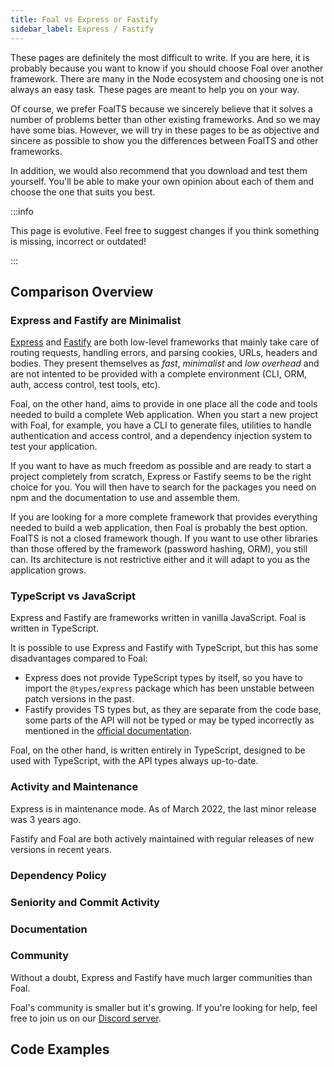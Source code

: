 ```yaml
---
title: Foal vs Express or Fastify
sidebar_label: Express / Fastify
---
```


These pages are definitely the most difficult to write. If you are here, it is probably because you want to know if you should choose Foal over another framework. There are many in the Node ecosystem and choosing one is not always an easy task. These pages are meant to help you on your way.

Of course, we prefer FoalTS because we sincerely believe that it solves a number of problems better than other existing frameworks. And so we may have some bias. However, we will try in these pages to be as objective and sincere as possible to show you the differences between FoalTS and other frameworks.

In addition, we would also recommend that you download and test them yourself. You'll be able to make your own opinion about each of them and choose the one that suits you best.

:::info

This page is evolutive. Feel free to suggest changes if you think something is missing, incorrect or outdated!

:::

## Comparison Overview

### Express and Fastify are Minimalist

[Express](https://expressjs.com/) and [Fastify](https://www.fastify.io/) are both low-level frameworks that mainly take care of routing requests, handling errors, and parsing cookies, URLs, headers and bodies. They present themselves as *fast*, *minimalist* and *low overhead* and are not intented to be provided with a complete environment (CLI, ORM, auth, access control, test tools, etc).

Foal, on the other hand, aims to provide in one place all the code and tools needed to build a complete Web application. When you start a new project with Foal, for example, you have a CLI to generate files, utilities to handle authentication and access control, and a dependency injection system to test your application.

If you want to have as much freedom as possible and are ready to start a project completely from scratch, Express or Fastify seems to be the right choice for you. You will then have to search for the packages you need on npm and the documentation to use and assemble them.

If you are looking for a more complete framework that provides everything needed to build a web application, then Foal is probably the best option. FoalTS is not a closed framework though. If you want to use other libraries than those offered by the framework (password hashing, ORM), you still can. Its architecture is not restrictive either and it will adapt to you as the application grows.

### TypeScript vs JavaScript

Express and Fastify are frameworks written in vanilla JavaScript. Foal is written in TypeScript.

It is possible to use Express and Fastify with TypeScript, but this has some disadvantages compared to Foal:
- Express does not provide TypeScript types by itself, so you have to import the `@types/express` package which has been unstable between patch versions in the past.
- Fastify provides TS types but, as they are separate from the code base, some parts of the API will not be typed or may be typed incorrectly as mentioned in the [official documentation](https://www.fastify.io/docs/latest/Reference/TypeScript/#typescript).

Foal, on the other hand, is written entirely in TypeScript, designed to be used with TypeScript, with the API types always up-to-date.

### Activity and Maintenance

Express is in maintenance mode. As of March 2022, the last minor release was 3 years ago.

Fastify and Foal are both actively maintained with regular releases of new versions in recent years.

### Dependency Policy

### Seniority and Commit Activity

### Documentation

### Community

Without a doubt, Express and Fastify have much larger communities than Foal.

Foal's community is smaller but it's growing. If you're looking for help, feel free to join us on our [Discord server](https://discord.gg/QUrJv98).

## Code Examples
